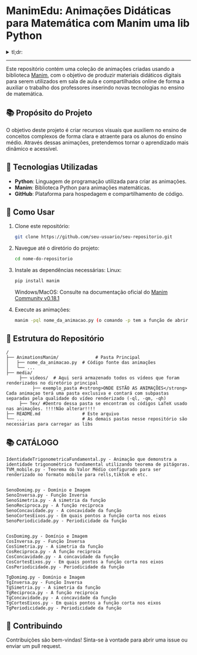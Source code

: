 # ManimEdu: Animações Didáticas para Matemática com Manim uma lib Python
<details><summary> tl;dr:</summary>  To organizando as animações q to fazendo no manim em um lugar só, podem alterar, usar, vender, fazer o que quisere. Só mantenham a lib viva</details>

---
Este repositório contém uma coleção de animações criadas usando a biblioteca [Manim](https://github.com/3b1b/manim), com o objetivo de produzir materiais didáticos digitais para serem utilizados em sala de aula e compartilhados online de forma a auxiliar o trabalho dos professores inserindo novas tecnologias no ensino de matemática.  

## 📚 Propósito do Projeto

O objetivo deste projeto é criar recursos visuais que auxiliem no ensino de conceitos complexos de forma clara e atraente para os alunos do ensino médio. Através dessas animações, pretendemos tornar o aprendizado mais dinâmico e acessível.

## 🚀 Tecnologias Utilizadas

- **Python**: Linguagem de programação utilizada para criar as animações.
- **Manim**: Biblioteca Python para animações matemáticas.
- **GitHub**: Plataforma para hospedagem e compartilhamento de código.

## 🎯 Como Usar

1. Clone este repositório:
    ```bash
    git clone https://github.com/seu-usuario/seu-repositorio.git
    ```

2. Navegue até o diretório do projeto:
    ```bash
    cd nome-do-repositorio
    ```

3. Instale as dependências necessárias:
   Linux:
    ```bash
    pip install manim
    ```
    Windows/MacOS:
    Consulte na documentação oficial do [Manim Community v0.18.1](https://docs.manim.community/en/stable/installation.html)
    
5. Execute as animações:
    ```bash
    manim -pql nome_da_animacao.py (o comando -p tem a função de abrir o seu player de mídia. Caso queira rodar em alta 1080p e 60fps troque -pql para -pqh)
    ```

## 📂 Estrutura do Repositório

```plaintext
/
├── AnimationsManim/              # Pasta Principal
│   ├── nome_da_animacao.py  # Código fonte das animações
│   └── ...
├── media/
     ├── videos/  # Aqui será armazenado todos os vídeos que foram renderizados no diretório principal
          ├── exemplo_pasta #<strong>ONDE ESTÃO AS ANIMAÇÕES</strong> Cada animaçao terá uma pasta exclusiva e contará com subpastas separadas pela qualidade do vídeo renderizado (-ql, -qm, -qh)
     ├── Tex/ #Dentro dessa pasta se encontram os códigos LaTeX usado nas animações. !!!!Não alterar!!!!        
├── README.md                # Este arquivo
└── ...                      # As demais pastas nesse repositório são necessárias para carregar as libs
```

## 📚 CATÁLOGO 

```plaintext
IdentidadeTrigonometricaFundamental.py - Animação que demonstra a identidade trigonométrica fundamental utilizando teorema de pitágoras.
TVM_mobile.py - Teorema do Valor Médio configurado para ser renderizado no formato mobile para rells,tiktok e etc.


SenoDomimg.py - Domínio e Imagem 
SenoInversa.py - Função Inversa 
SenoSimetria.py - A simetria da função 
SenoReciproca.py - A função reciproca 
SenoConcavidade.py - A concavidade da função 
SenoCortesEixos.py - Em quais pontos a função corta nos eixos
SenoPeriodicidade.py - Periodicidade da função


CosDomimg.py - Domínio e Imagem 
CosInversa.py - Função Inversa 
CosSimetria.py - A simetria da função 
CosReciproca.py - A função reciproca 
CosConcavidade.py - A concavidade da função 
CosCortesEixos.py - Em quais pontos a função corta nos eixos
CosPeriodicidade.py - Periodicidade da função

TgDomimg.py - Domínio e Imagem 
TgInversa.py - Função Inversa 
TgSimetria.py - A simetria da função 
TgReciproca.py - A função reciproca 
TgConcavidade.py - A concavidade da função 
TgCortesEixos.py - Em quais pontos a função corta nos eixos
TgPeriodicidade.py - Periodicidade da função
```



## 🤝 Contribuindo
Contribuições são bem-vindas! Sinta-se à vontade para abrir uma issue ou enviar um pull request.
